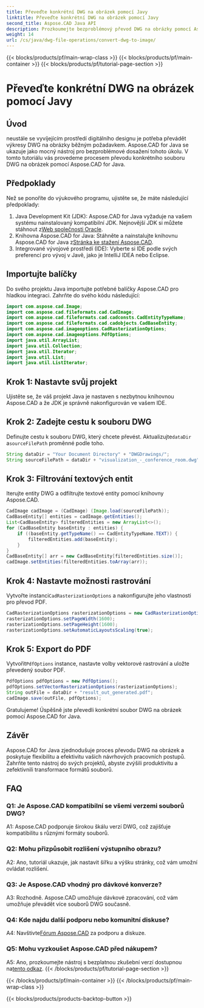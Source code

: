 ```yaml
---
title: Převeďte konkrétní DWG na obrázek pomocí Javy
linktitle: Převeďte konkrétní DWG na obrázek pomocí Javy
second_title: Aspose.CAD Java API
description: Prozkoumejte bezproblémový převod DWG na obrázky pomocí Aspose.CAD for Java. Postupujte podle našeho podrobného průvodce pro efektivní transformace formátu souborů.
weight: 14
url: /cs/java/dwg-file-operations/convert-dwg-to-image/
---
```


{{< blocks/products/pf/main-wrap-class >}}
{{< blocks/products/pf/main-container >}}
{{< blocks/products/pf/tutorial-page-section >}}

# Převeďte konkrétní DWG na obrázek pomocí Javy

## Úvod

neustále se vyvíjejícím prostředí digitálního designu je potřeba převádět výkresy DWG na obrázky běžným požadavkem. Aspose.CAD for Java se ukazuje jako mocný nástroj pro bezproblémové dosažení tohoto úkolu. V tomto tutoriálu vás provedeme procesem převodu konkrétního souboru DWG na obrázek pomocí Aspose.CAD for Java.

## Předpoklady

Než se ponoříte do výukového programu, ujistěte se, že máte následující předpoklady:
1.  Java Development Kit (JDK): Aspose.CAD for Java vyžaduje na vašem systému nainstalovaný kompatibilní JDK. Nejnovější JDK si můžete stáhnout z[Web společnosti Oracle](https://www.oracle.com/java/technologies/javase-downloads.html).
2.  Knihovna Aspose.CAD for Java: Stáhněte a nainstalujte knihovnu Aspose.CAD for Java z[Stránka ke stažení Aspose.CAD](https://releases.aspose.com/cad/java/).
3. Integrované vývojové prostředí (IDE): Vyberte si IDE podle svých preferencí pro vývoj v Javě, jako je IntelliJ IDEA nebo Eclipse.

## Importujte balíčky

Do svého projektu Java importujte potřebné balíčky Aspose.CAD pro hladkou integraci. Zahrňte do svého kódu následující:

```java
import com.aspose.cad.Image;
import com.aspose.cad.fileformats.cad.CadImage;
import com.aspose.cad.fileformats.cad.cadconsts.CadEntityTypeName;
import com.aspose.cad.fileformats.cad.cadobjects.CadBaseEntity;
import com.aspose.cad.imageoptions.CadRasterizationOptions;
import com.aspose.cad.imageoptions.PdfOptions;
import java.util.ArrayList;
import java.util.Collection;
import java.util.Iterator;
import java.util.List;
import java.util.ListIterator;
```

## Krok 1: Nastavte svůj projekt

Ujistěte se, že váš projekt Java je nastaven s nezbytnou knihovnou Aspose.CAD a že JDK je správně nakonfigurován ve vašem IDE.

## Krok 2: Zadejte cestu k souboru DWG

Definujte cestu k souboru DWG, který chcete převést. Aktualizujte`dataDir` a`sourceFilePath` proměnné podle toho.

```java
String dataDir = "Your Document Directory" + "DWGDrawings/";
String sourceFilePath = dataDir + "visualization_-_conference_room.dwg";
```

## Krok 3: Filtrování textových entit

Iterujte entity DWG a odfiltrujte textové entity pomocí knihovny Aspose.CAD.

```java
CadImage cadImage = (CadImage) (Image.load(sourceFilePath));
CadBaseEntity[] entities = cadImage.getEntities();
List<CadBaseEntity> filteredEntities = new ArrayList<>();
for (CadBaseEntity baseEntity : entities) {
    if ((baseEntity.getTypeName() == CadEntityTypeName.TEXT)) {
        filteredEntities.add(baseEntity);
    }
}
CadBaseEntity[] arr = new CadBaseEntity[filteredEntities.size()];
cadImage.setEntities(filteredEntities.toArray(arr));
```

## Krok 4: Nastavte možnosti rastrování

 Vytvořte instanci`CadRasterizationOptions` a nakonfigurujte jeho vlastnosti pro převod PDF.

```java
CadRasterizationOptions rasterizationOptions = new CadRasterizationOptions();
rasterizationOptions.setPageWidth(1600);
rasterizationOptions.setPageHeight(1600);
rasterizationOptions.setAutomaticLayoutsScaling(true);
```

## Krok 5: Export do PDF

 Vytvořit`PdfOptions` instance, nastavte volby vektorové rastrování a uložte převedený soubor PDF.

```java
PdfOptions pdfOptions = new PdfOptions();
pdfOptions.setVectorRasterizationOptions(rasterizationOptions);
String outFile = dataDir + "result_out_generated.pdf";
cadImage.save(outFile, pdfOptions);
```

Gratulujeme! Úspěšně jste převedli konkrétní soubor DWG na obrázek pomocí Aspose.CAD for Java.

## Závěr

Aspose.CAD for Java zjednodušuje proces převodu DWG na obrázek a poskytuje flexibilitu a efektivitu vašich návrhových pracovních postupů. Zahrňte tento nástroj do svých projektů, abyste zvýšili produktivitu a zefektivnili transformace formátů souborů.

## FAQ

### Q1: Je Aspose.CAD kompatibilní se všemi verzemi souborů DWG?

A1: Aspose.CAD podporuje širokou škálu verzí DWG, což zajišťuje kompatibilitu s různými formáty souborů.

### Q2: Mohu přizpůsobit rozlišení výstupního obrazu?

A2: Ano, tutoriál ukazuje, jak nastavit šířku a výšku stránky, což vám umožní ovládat rozlišení.

### Q3: Je Aspose.CAD vhodný pro dávkové konverze?

A3: Rozhodně. Aspose.CAD umožňuje dávkové zpracování, což vám umožňuje převádět více souborů DWG současně.

### Q4: Kde najdu další podporu nebo komunitní diskuse?

 A4: Navštivte[Fórum Aspose.CAD](https://forum.aspose.com/c/cad/19) za podporu a diskuze.

### Q5: Mohu vyzkoušet Aspose.CAD před nákupem?

 A5: Ano, prozkoumejte nástroj s bezplatnou zkušební verzí dostupnou na[tento odkaz](https://releases.aspose.com/).
{{< /blocks/products/pf/tutorial-page-section >}}

{{< /blocks/products/pf/main-container >}}
{{< /blocks/products/pf/main-wrap-class >}}

{{< blocks/products/products-backtop-button >}}
